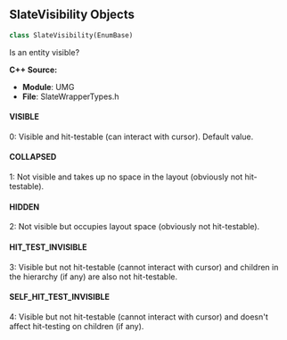 ## SlateVisibility Objects

```python
class SlateVisibility(EnumBase)
```

Is an entity visible?

**C++ Source:**

- **Module**: UMG
- **File**: SlateWrapperTypes.h

<a id="unreal.SlateVisibility.VISIBLE"></a>

#### VISIBLE

0: Visible and hit-testable (can interact with cursor). Default value.

<a id="unreal.SlateVisibility.COLLAPSED"></a>

#### COLLAPSED

1: Not visible and takes up no space in the layout (obviously not hit-testable).

<a id="unreal.SlateVisibility.HIDDEN"></a>

#### HIDDEN

2: Not visible but occupies layout space (obviously not hit-testable).

<a id="unreal.SlateVisibility.HIT_TEST_INVISIBLE"></a>

#### HIT_TEST_INVISIBLE

3: Visible but not hit-testable (cannot interact with cursor) and children in the hierarchy (if any) are also not hit-testable.

<a id="unreal.SlateVisibility.SELF_HIT_TEST_INVISIBLE"></a>

#### SELF_HIT_TEST_INVISIBLE

4: Visible but not hit-testable (cannot interact with cursor) and doesn't affect hit-testing on children (if any).

<a id="unreal.SlateAccessibleBehavior"></a>